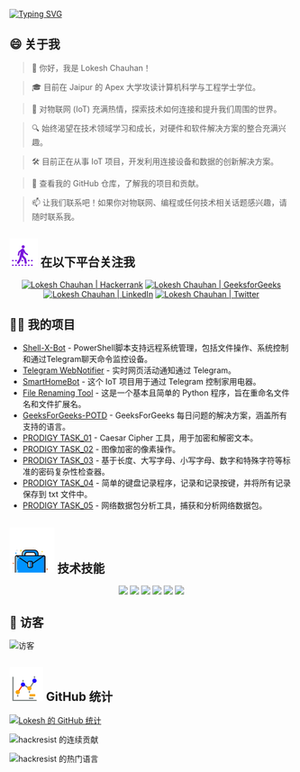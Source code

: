 [![Typing SVG](https://readme-typing-svg.demolab.com?font=Fira+Code&weight=800&size=22&pause=1000&center=true&vCenter=true&width=835&lines=%F0%9F%91%8B%E4%BD%A0%E5%A5%BD%EF%BC%8C%E8%AE%BF%E9%97%AE%E8%80%85%E3%80%82%E6%AC%A2%E8%BF%8E%E6%9D%A5%E5%88%B0%E8%BF%99%E9%87%8C%EF%BC%81%F0%9F%91%8B;%F0%9F%9A%80%E8%AE%A9%E6%88%91%E4%BB%AC%E4%B8%80%E8%B5%B7%E5%88%9B%E9%80%A0%E4%BC%9F%E5%A4%A7%EF%BC%81%F0%9F%9A%80;%E2%9C%A8%E5%9C%A8%E7%A7%91%E6%8A%80%E7%9A%84%E4%B8%96%E7%95%8C%E5%8F%8A%E5%85%B6%E4%B9%8B%E5%A4%96%E3%80%82%E2%9C%A8)](https://git.io/typing-svg)

## 😄 关于我
> 👋 你好，我是 Lokesh Chauhan！

> 🎓 目前在 Jaipur 的 Apex 大学攻读计算机科学与工程学士学位。

> 🌟 对物联网 (IoT) 充满热情，探索技术如何连接和提升我们周围的世界。

> 🔍 始终渴望在技术领域学习和成长，对硬件和软件解决方案的整合充满兴趣。

> 🛠 目前正在从事 IoT 项目，开发利用连接设备和数据的创新解决方案。

> 🔭 查看我的 GitHub 仓库，了解我的项目和贡献。

> 📫 让我们联系吧！如果你对物联网、编程或任何技术相关话题感兴趣，请随时联系我。
<!--
<p align="center">
  <a href="https://www.linkedin.com/in/lokeshchauhanapex/"><img src="https://img.shields.io/badge/Linkedin-10000?style=plastic&logo=LinkedIn&logoColor=FFFFFF&labelColor=2A79D7&color=2A79D7" alt="Lokesh Chauhan  | Linkdin"/></a>
  -->

## ![关注我](/icon/follow.svg) 在以下平台关注我
<p>
<p align="center">
    <a href="https://www.hackerrank.com/profile/lokeshchauhan"><img src="https://img.shields.io/badge/Hackerrank-100000?style=plastic&logo=hackerrank&logoColor=FFFFFF&labelColor=42BA3D&color=0EA608" alt="Lokesh Chauhan | Hackerrank"/></a>
    <a href="https://auth.geeksforgeeks.org/user/lokeshchauhan"><img src="https://img.shields.io/badge/GeeksforGeeks-100000?style=plastic&logo=geeksforgeeks&logoColor=FFFFFF&labelColor=42BA3D&color=23891F" alt="Lokesh Chauhan | GeeksforGeeks"/></a>
  <a href="https://www.linkedin.com/in/lokeshchauhanapex/"><img src="https://img.shields.io/badge/Linkedin-10000?style=plastic&logo=LinkedIn&logoColor=FFFFFF&labelColor=2A79D7&color=2A79D7" alt="Lokesh Chauhan  | LinkedIn"/></a>
   </a>
  <a href="https://x.com/Hackresist"><img src="https://img.shields.io/badge/Twitter-100000?style=plastic&logo=x&logoColor=ffffff&labelColor=000000&color=0e1525" alt="Lokesh Chauhan | Twitter"/>
    </a>
</p>

## 👨‍💻 我的项目
* [Shell-X-Bot](https://github.com/HackResist/Shell-X-bot) - PowerShell脚本支持远程系统管理，包括文件操作、系统控制和通过Telegram聊天命令监控设备。
* [Telegram WebNotifier](https://github.com/HackResist/Telegram_WebNotifier) - 实时网页活动通知通过 Telegram。
* [SmartHomeBot](https://github.com/HackResist/SmartHomeBot) - 这个 IoT 项目用于通过 Telegram 控制家用电器。
* [File Renaming Tool](https://github.com/HackResist/File-Renaming-Tool) - 这是一个基本且简单的 Python 程序，旨在重命名文件名和文件扩展名。
* [GeeksForGeeks-POTD](https://github.com/HackResist/GeeksForGeeks-POTD) - GeeksForGeeks 每日问题的解决方案，涵盖所有支持的语言。
* [PRODIGY TASK_01](https://github.com/HackResist/PRODIGY_CS_01) - Caesar Cipher 工具，用于加密和解密文本。
* [PRODIGY TASK_02](https://github.com/HackResist/PRODIGY_CS_02) - 图像加密的像素操作。
* [PRODIGY TASK_03](https://github.com/HackResist/PRODIGY_CS_03) - 基于长度、大写字母、小写字母、数字和特殊字符等标准的密码复杂性检查器。
* [PRODIGY TASK_04](https://github.com/HackResist/PRODIGY_CS_04) - 简单的键盘记录程序，记录和记录按键，并将所有记录保存到 txt 文件中。
* [PRODIGY TASK_05](https://github.com/HackResist/PRODIGY_CS_05) - 网络数据包分析工具，捕获和分析网络数据包。

## ![技术技能](/icon/Skill.svg) 技术技能
<p align="center">
  <a href="https://www.open-std.org/JTC1/SC22/WG14/">
    <img src="https://skillicons.dev/icons?i=c" /></a>
 <a href="https://www.oracle.com/java/">
    <img src="https://skillicons.dev/icons?i=java" /></a>
 <a href="https://isocpp.org/">
    <img src="https://skillicons.dev/icons?i=cpp" /></a>
<a href="https://www.python.org/">
    <img src="https://skillicons.dev/icons?i=py" /></a>
<a href="https://www.gnu.org/software/bash/">
    <img src="https://skillicons.dev/icons?i=bash" /></a>
  <a href="https://ecma-international.org/publications-and-standards/standards/ecma-262/">
    <img src="https://skillicons.dev/icons?i=js" /></a>
</p>

## 👀 访客
![访客](https://moe-counter.glitch.me/get/@HackResist?theme=rule34)

## ![GitHub 统计](/icon/graph.svg) GitHub 统计 
[![Lokesh 的 GitHub 统计](https://github-readme-stats.vercel.app/api?username=HackResist&show_icons=true&theme=dark&count_private=true)](https://github.com/HackResist)

 ![hackresist 的连续贡献](https://github-readme-streak-stats.herokuapp.com/?user=hackresist&theme=cobalt&hide_border=false)

  ![hackresist 的热门语言](https://github-readme-stats.vercel.app/api/top-langs/?username=hackresist&theme=cobalt&show_icons=true&hide_border=false&layout=compact)
